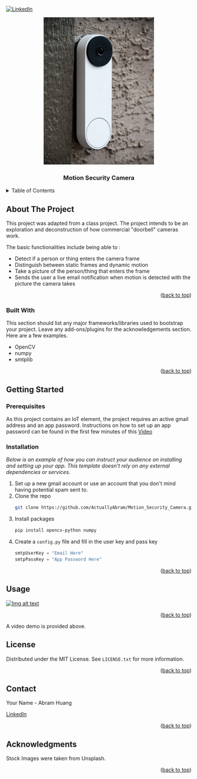 <!-- Improved compatibility of back to top link: See: https://github.com/othneildrew/Best-README-Template/pull/73 -->
<a name="readme-top"></a>
<!--
*** Thanks for checking out the Best-README-Template. If you have a suggestion
*** that would make this better, please fork the repo and create a pull request
*** or simply open an issue with the tag "enhancement".
*** Don't forget to give the project a star!
*** Thanks again! Now go create something AMAZING! :D
-->



<!-- PROJECT SHIELDS -->
<!--
*** I'm using markdown "reference style" links for readability.
*** Reference links are enclosed in brackets [ ] instead of parentheses ( ).
*** See the bottom of this document for the declaration of the reference variables
*** for contributors-url, forks-url, etc. This is an optional, concise syntax you may use.
*** https://www.markdownguide.org/basic-syntax/#reference-style-links
-->
[![LinkedIn][linkedin-shield]][linkedin-url]
<br />
<div align="center">
  <a href="https://github.com/othneildrew/Best-README-Template">
    <img src="images/doorbell_cam.jpg" alt="Logo" width="300" height="400">
  </a>

  <h3 align="center">Motion Security Camera</h3>
</div>





<!-- TABLE OF CONTENTS -->
<details>
  <summary>Table of Contents</summary>
  <ol>
    <li>
      <a href="#about-the-project">About The Project</a>
      <ul>
        <li><a href="#built-with">Built With</a></li>
      </ul>
    </li>
    <li>
      <a href="#getting-started">Getting Started</a>
      <ul>
        <li><a href="#prerequisites">Prerequisites</a></li>
        <li><a href="#installation">Installation</a></li>
      </ul>
    </li>
    <li><a href="#usage">Usage</a></li>
    <li><a href="#license">License</a></li>
    <li><a href="#contact">Contact</a></li>
  </ol>
</details>



<!-- ABOUT THE PROJECT -->
## About The Project
This project was adapted from a class project. 
The project intends to be an exploration and deconstruction of how commercial "doorbell" cameras work.

The basic functionalities include being able to :
* Detect if a person or thing enters the camera frame
* Distinguish between static frames and dynamic motion
* Take a picture of the person/thing that enters the frame
* Sends the user a live email notification when motion is detected with the picture the camera takes

<p align="right">(<a href="#readme-top">back to top</a>)</p>



### Built With

This section should list any major frameworks/libraries used to bootstrap your project. Leave any add-ons/plugins for the acknowledgements section. Here are a few examples.
* OpenCV
* numpy
* smtplib


<p align="right">(<a href="#readme-top">back to top</a>)</p>



<!-- GETTING STARTED -->
## Getting Started

### Prerequisites
As this project contains an IoT element, the project requires an active gmail address and an app password. Instructions on how to set up an app password can be found in the first few minutes of this 
<a href="https://www.linkedin.com/in/abramhuang" target="_blank">Video</a>


### Installation

_Below is an example of how you can instruct your audience on installing and setting up your app. This template doesn't rely on any external dependencies or services._

1. Set up a new gmail account or use an account that you don't mind having potential spam sent to.
2. Clone the repo
   ```sh
   git clone https://github.com/ActuallyAbram/Motion_Security_Camera.git
   ```
3. Install packages
   ```sh
   pip install opencv-python numpy 
   
   ```
4. Create a  `config.py` file and fill in the user key and pass key
   ```py
   smtpUserKey = "Email Here"
   smtpPassKey = "App Password Here"
   ```

<p align="right">(<a href="#readme-top">back to top</a>)</p>



<!-- USAGE EXAMPLES -->
## Usage


[![Img alt text](https://img.youtube.com/vi/tMQt6CtD-Ao/0.jpg)](https://www.youtube.com/watch?v=tMQt6CtD-Ao)
<p align="right">(<a href="#readme-top">back to top</a>)</p>
A video demo is provided above.





<!-- LICENSE -->
## License

Distributed under the MIT License. See `LICENSE.txt` for more information.

<p align="right">(<a href="#readme-top">back to top</a>)</p>



<!-- CONTACT -->
## Contact

Your Name - Abram Huang


<a href="https://www.linkedin.com/in/abramhuang" target="_blank">LinkedIn</a>

<p align="right">(<a href="#readme-top">back to top</a>)</p>



<!-- ACKNOWLEDGMENTS -->
## Acknowledgments
Stock Images were taken from Unsplash.
<p align="right">(<a href="#readme-top">back to top</a>)</p>



<!-- MARKDOWN LINKS & IMAGES -->
<!-- https://www.markdownguide.org/basic-syntax/#reference-style-links -->
[contributors-shield]: https://img.shields.io/github/contributors/othneildrew/Best-README-Template.svg?style=for-the-badge
[contributors-url]: https://github.com/othneildrew/Best-README-Template/graphs/contributors
[forks-shield]: https://img.shields.io/github/forks/othneildrew/Best-README-Template.svg?style=for-the-badge
[forks-url]: https://github.com/othneildrew/Best-README-Template/network/members
[stars-shield]: https://img.shields.io/github/stars/othneildrew/Best-README-Template.svg?style=for-the-badge
[stars-url]: https://github.com/othneildrew/Best-README-Template/stargazers
[issues-shield]: https://img.shields.io/github/issues/othneildrew/Best-README-Template.svg?style=for-the-badge
[issues-url]: https://github.com/othneildrew/Best-README-Template/issues
[license-shield]: https://img.shields.io/github/license/othneildrew/Best-README-Template.svg?style=for-the-badge
[license-url]: https://github.com/othneildrew/Best-README-Template/blob/master/LICENSE.txt
[linkedin-shield]: https://img.shields.io/badge/-LinkedIn-black.svg?style=for-the-badge&logo=linkedin&colorB=555
[linkedin-url]: https://linkedin.com/in/othneildrew
[product-screenshot]: images/screenshot.png
